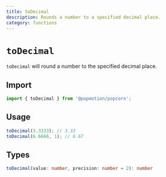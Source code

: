 ```yaml
---
title: toDecimal
description: Rounds a number to a specified decimal place.
category: functions
---
```


# `toDecimal`

`toDecimal` will round a number to the specified decimal place.

<TOC />

## Import

```javascript
import { toDecimal } from '@popmotion/popcorn';
```

## Usage

```javascript
toDecimal(3.3333); // 3.33
toDecimal(6.6666, 1); // 6.67
```

## Types

```typescript
toDecimal(value: number, precision: number = 2): number
```
